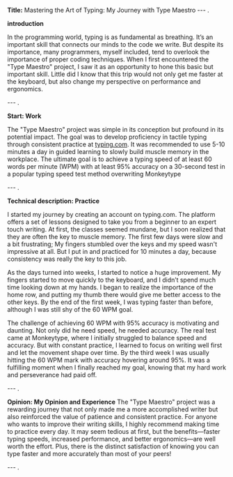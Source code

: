 **Title:** Mastering the Art of Typing: My Journey with Type Maestro
--- .

**introduction**

In the programming world, typing is as fundamental as breathing. It’s an important skill that connects our minds to the code we write. But despite its importance, many programmers, myself included, tend to overlook the importance of proper coding techniques. When I first encountered the "Type Maestro" project, I saw it as an opportunity to hone this basic but important skill. Little did I know that this trip would not only get me faster at the keyboard, but also change my perspective on performance and ergonomics.

--- .

**Start: Work**

The "Type Maestro" project was simple in its conception but profound in its potential impact. The goal was to develop proficiency in tactile typing through consistent practice at [typing.com](https://www.typing.com). It was recommended to use 5-10 minutes a day in guided learning to slowly build muscle memory in the workplace. The ultimate goal is to achieve a typing speed of at least 60 words per minute (WPM) with at least 95% accuracy on a 30-second test in a popular typing speed test method overwriting Monkeytype

--- .

**Technical description: Practice**

I started my journey by creating an account on typing.com. The platform offers a set of lessons designed to take you from a beginner to an expert touch writing. At first, the classes seemed mundane, but I soon realized that they are often the key to muscle memory. The first few days were slow and a bit frustrating; My fingers stumbled over the keys and my speed wasn't impressive at all. But I put in and practiced for 10 minutes a day, because consistency was really the key to this job.

As the days turned into weeks, I started to notice a huge improvement. My fingers started to move quickly to the keyboard, and I didn’t spend much time looking down at my hands. I began to realize the importance of the home row, and putting my thumb there would give me better access to the other keys. By the end of the first week, I was typing faster than before, although I was still shy of the 60 WPM goal.

The challenge of achieving 60 WPM with 95% accuracy is motivating and daunting. Not only did he need speed, he needed accuracy. The real test came at Monkeytype, where I initially struggled to balance speed and accuracy. But with constant practice, I learned to focus on writing well first and let the movement shape over time. By the third week I was usually hitting the 60 WPM mark with accuracy hovering around 95%. It was a fulfilling moment when I finally reached my goal, knowing that my hard work and perseverance had paid off.

--- .

**Opinion: My Opinion and Experience**
The "Type Maestro" project was a rewarding journey that not only made me a more accomplished writer but also reinforced the value of patience and consistent practice. For anyone who wants to improve their writing skills, I highly recommend making time to practice every day. It may seem tedious at first, but the benefits—faster typing speeds, increased performance, and better ergonomics—are well worth the effort. Plus, there is the distinct satisfaction of knowing you can type faster and more accurately than most of your peers!

--- .